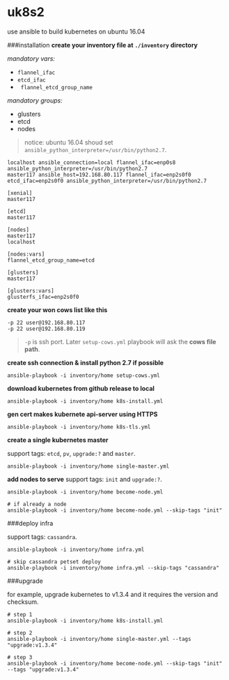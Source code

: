 # uk8s2
use ansible to build kubernetes on ubuntu 16.04

###installation
**create your inventory file at `./inventory` directory**

*mandatory vars:*

- `flannel_ifac`
- `etcd_ifac`
- ` flannel_etcd_group_name`

*mandatory groups:*

- glusters
- etcd
- nodes

> notice: ubuntu 16.04 shoud set `ansible_python_interpreter=/usr/bin/python2.7`.

```
localhost ansible_connection=local flannel_ifac=enp0s8 ansible_python_interpreter=/usr/bin/python2.7
master117 ansible_host=192.168.80.117 flannel_ifac=enp2s0f0 etcd_ifac=enp2s0f0 ansible_python_interpreter=/usr/bin/python2.7

[xenial]
master117

[etcd]
master117

[nodes]
master117
localhost

[nodes:vars]
flannel_etcd_group_name=etcd

[glusters]
master117

[glusters:vars]
glusterfs_ifac=enp2s0f0
```
**create your won cows list like this**

```
-p 22 user@192.168.80.117
-p 22 user@192.168.80.119
```
> `-p` is ssh port. Later `setup-cows.yml` playbook will ask the **cows file path**.

**create ssh connection & install python 2.7 if possible**

```ansible-playbook -i inventory/home setup-cows.yml```

**download kubernetes from github release to local**

```
ansible-playbook -i inventory/home k8s-install.yml
```

**gen cert makes kubernete api-server using HTTPS**

```
ansible-playbook -i inventory/home k8s-tls.yml
```

**create a single kubernetes master**

support tags: `etcd`, `pv`, `upgrade:?` and `master`.

```
ansible-playbook -i inventory/home single-master.yml
```

**add nodes to serve**
support tags: `init` and `upgrade:?`.

```
ansible-playbook -i inventory/home become-node.yml

# if already a node
ansible-playbook -i inventory/home become-node.yml --skip-tags "init"
```

###deploy infra

support tags: `cassandra`.

```
ansible-playbook -i inventory/home infra.yml

# skip cassandra petset deploy
ansible-playbook -i inventory/home infra.yml --skip-tags "cassandra"
```

###upgrade

for example, upgrade kubernetes to v1.3.4 and it requires the version and checksum.

```
# step 1
ansible-playbook -i inventory/home k8s-install.yml

# step 2
ansible-playbook -i inventory/home single-master.yml --tags "upgrade:v1.3.4"

# step 3
ansible-playbook -i inventory/home become-node.yml --skip-tags "init" --tags "upgrade:v1.3.4"
```

